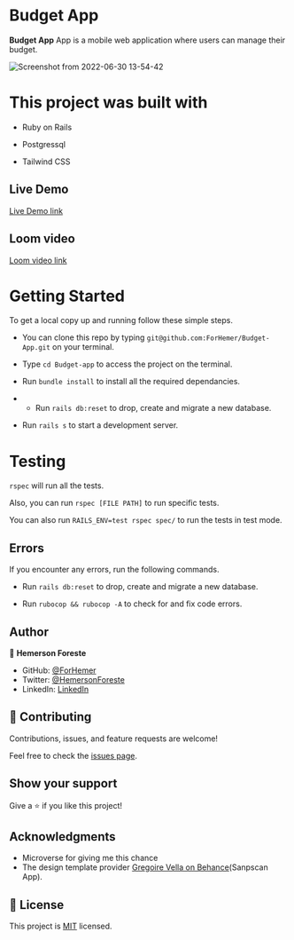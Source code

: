 # Budget App

**Budget App** App is a mobile web application where users can manage their budget.

![Screenshot from 2022-06-30 13-54-42](https://user-images.githubusercontent.com/88809610/176749169-6e8bc613-3e88-482a-a55e-93d78ee6bb4d.png)

  

# This project was built with

- Ruby on Rails

- Postgressql

- Tailwind CSS

## Live Demo

[Live Demo link]()


## Loom video
[Loom video link](https://www.loom.com/share/1047a3c0b7684a098084574a215e493e)


# Getting Started

To get a local copy up and running follow these simple steps.

- You can clone this repo by typing `git@github.com:ForHemer/Budget-App.git` on your terminal.

- Type `cd Budget-app` to access the project on the terminal.
  
- Run `bundle install` to install all the required dependancies.
- - Run `rails db:reset` to drop, create and migrate a new database.
- Run `rails s` to start a development server.

# Testing

`rspec` will run all the tests.

Also, you can run `rspec [FILE PATH]` to run specific tests.

You can also run `RAILS_ENV=test rspec spec/` to run the tests in test mode.

## Errors

If you encounter any errors, run the following commands.

- Run `rails db:reset` to drop, create and migrate a new database.

- Run `rubocop && rubocop -A` to check for and fix code errors.




## Author

👤 **Hemerson Foreste**

- GitHub: [@ForHemer](https://github.com/ForHemer)
- Twitter: [@HemersonForeste](https://twitter.com/HemersonForeste)
- LinkedIn: [LinkedIn](https://linkedin.com/in/hemerson-foreste)

## 🤝 Contributing

Contributions, issues, and feature requests are welcome!

Feel free to check the [issues page](https://github.com/ForHemer/Budget-App/issues).

## Show your support

Give a ⭐️ if you like this project!

## Acknowledgments

- Microverse for giving me this chance
- The design template provider [Gregoire Vella on Behance](https://www.behance.net/gregoirevella)(Sanpscan App).

## 📝 License

This project is [MIT](./LICENCE) licensed.
